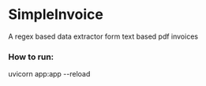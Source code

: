 # SimpleInvoice

A regex based data extractor form text based pdf invoices

### How to run:
uvicorn app:app --reload

